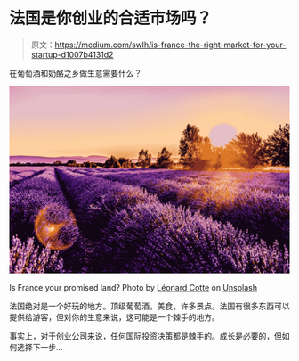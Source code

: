 # 法国是你创业的合适市场吗？

> 原文：<https://medium.com/swlh/is-france-the-right-market-for-your-startup-d1007b4131d2>

在葡萄酒和奶酪之乡做生意需要什么？

![](img/5fe55e3680dc3a8101027693f52a5b36.png)

Is France your promised land? Photo by [Léonard Cotte](https://unsplash.com/@ettocl?utm_source=medium&utm_medium=referral) on [Unsplash](https://unsplash.com?utm_source=medium&utm_medium=referral)

法国绝对是一个好玩的地方。顶级葡萄酒，美食，许多景点。法国有很多东西可以提供给游客，但对你的生意来说，这可能是一个棘手的地方。

事实上，对于创业公司来说，任何国际投资决策都是棘手的。成长是必要的，但如何选择下一步…